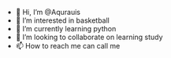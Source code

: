 - 👋 Hi, I’m @Aqurauis
- 👀 I’m interested in basketball
- 🌱 I’m currently learning python
- 💞️ I’m looking to collaborate on learning study
- 📫 How to reach me can call me

<!---
Aqurauis/Aqurauis is a ✨ special ✨ repository because its `README.md` (this file) appears on your GitHub profile.
You can click the Preview link to take a look at your changes.
--->
